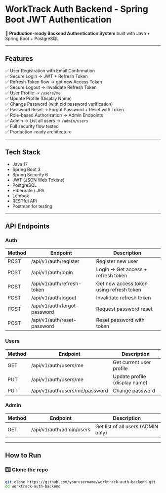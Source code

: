 # WorkTrack Auth Backend - Spring Boot JWT Authentication

🚀 **Production-ready Backend Authentication System** built with Java + Spring Boot + PostgreSQL

---

## Features

✅ User Registration with Email Confirmation  
✅ Secure Login → JWT + Refresh Token  
✅ Refresh Token flow → get new Access Token  
✅ Secure Logout → Invalidate Refresh Token  
✅ User Profile → `/users/me`  
✅ Update Profile (Display Name)  
✅ Change Password (with old password verification)  
✅ Password Reset → Forgot Password + Reset with Token  
✅ Role-based Authorization → Admin Endpoints  
✅ Admin → List all users → `/admin/users`  
✅ Full security flow tested  
✅ Production-ready architecture

---

## Tech Stack

- Java 17
- Spring Boot 3
- Spring Security 6
- JWT (JSON Web Tokens)
- PostgreSQL
- Hibernate / JPA
- Lombok
- RESTful API
- Postman for testing

---

## API Endpoints

### Auth

| Method | Endpoint | Description |
|--------|----------|-------------|
| POST   | /api/v1/auth/register | Register new user |
| POST   | /api/v1/auth/login | Login → Get access + refresh token |
| POST   | /api/v1/auth/refresh-token | Get new access token using refresh token |
| POST   | /api/v1/auth/logout | Invalidate refresh token |
| POST   | /api/v1/auth/forgot-password | Request password reset |
| POST   | /api/v1/auth/reset-password | Reset password with token |

### Users

| Method | Endpoint | Description |
|--------|----------|-------------|
| GET    | /api/v1/auth/users/me | Get current user profile |
| PUT    | /api/v1/auth/users/me | Update profile (display name) |
| PUT    | /api/v1/auth/users/me/password | Change password |

### Admin

| Method | Endpoint | Description |
|--------|----------|-------------|
| GET    | /api/v1/auth/admin/users | Get list of all users (ADMIN only) |

---

## How to Run

### 1️⃣ Clone the repo

```bash
git clone https://github.com/yourusername/worktrack-auth-backend.git
cd worktrack-auth-backend
